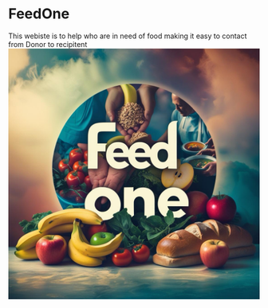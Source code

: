 # FeedOne
This webiste is to help who are in need of food making it easy to contact from Donor to recipitent
![image alt](https://github.com/Pravvv120807/FeedOne/blob/8cc7a0aee9d4d7a78c899ab729231f64a4bed0da/WhatsApp%20Image%202025-04-11%20at%2016.06.35_acf43d67.jpg)
